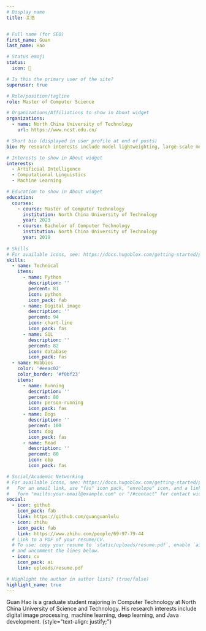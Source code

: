 ```yaml
---
# Display name
title: 关浩


# Full name (for SEO)
first_name: Guan
last_name: Hao

# Status emoji
status:
  icon: 🍧

# Is this the primary user of the site?
superuser: true

# Role/position/tagline
role: Master of Computer Science

# Organizations/Affiliations to show in About widget
organizations:
  - name: North China University of Technology
    url: https://www.ncst.edu.cn/

# Short bio (displayed in user profile at end of posts)
bio: My research interests include model lightweighting, large-scale modeling, and Gnss satellite positioning.

# Interests to show in About widget
interests:
  - Artificial Intelligence
  - Computational Linguistics
  - Machine Learning

# Education to show in About widget
education:
  courses:
    - course: Master of Computer Technology
      institution: North China University of Technology
      year: 2023
    - course: Bachelor of Computer Technology
      institution: North China University of Technology
      year: 2019
    
# Skills
# For available icons, see: https://docs.hugoblox.com/getting-started/page-builder/#icons
skills:
  - name: Technical
    items:
      - name: Python
        description: ''
        percent: 81
        icon: python
        icon_pack: fab
      - name: Digital image
        description: ''
        percent: 94
        icon: chart-line
        icon_pack: fas
      - name: SQL
        description: ''
        percent: 82
        icon: database
        icon_pack: fas
  - name: Hobbies
    color: '#eeac02'
    color_border: '#f0bf23'
    items:
      - name: Running 
        description: ''
        percent: 80
        icon: person-running
        icon_pack: fas
      - name: Dogs
        description: ''
        percent: 100
        icon: dog
        icon_pack: fas
      - name: Read
        description: ''
        percent: 80
        icon: obp
        icon_pack: fas

# Social/Academic Networking
# For available icons, see: https://docs.hugoblox.com/getting-started/page-builder/#icons
#   For an email link, use "fas" icon pack, "envelope" icon, and a link in the
#   form "mailto:your-email@example.com" or "/#contact" for contact widget.
social:
  - icon: github
    icon_pack: fab
    link: https://github.com/guanguanlulu
  - icon: zhihu
    icon_pack: fab
    link: https://www.zhihu.com/people/69-97-79-44
  # Link to a PDF of your resume/CV.
  # To use: copy your resume to `static/uploads/resume.pdf`, enable `ai` icons in `params.yaml`,
  # and uncomment the lines below.
  - icon: cv
    icon_pack: ai
    link: uploads/resume.pdf

# Highlight the author in author lists? (true/false)
highlight_name: true
---
```

Guan Hao is a graduate student majoring in Computer Technology at North China University of Science and Technology. His research interests include digital image processing, machine learning, deep learning, and Java development.
{style="text-align: justify;"}

